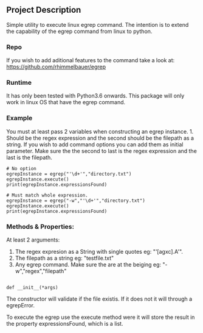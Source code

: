 ## Project Description

Simple utility to execute linux egrep command. The intention is to extend the capability of the egrep command from linux to python.

### Repo

If you wish to add aditional features to the command take a look at: https://github.com/rhimmelbauer/egrep

### Runtime

It has only been tested with Python3.6 onwards. This package will only work in linux OS that have the egrep command.

### Example

You must at least pass 2 variables when constructing an egrep instance. 1. Should be the regex expression and the second should be the filepath as a string. If you wish to add command options you can add them as initial parameter. Make sure the the second to last is the regex expression and the last is the filepath.

```
# No option
egrepInstance = egrep("'\d+'","directory.txt")
egrepInstance.execute()
print(egrepInstance.expressionsFound)

# Must match whole expression.
egrepInstance = egrep("-w","'\d+'","directory.txt")
egrepInstance.execute()
print(egrepInstance.expressionsFound)
```

### Methods & Properties:

At least 2 arguments:
1. The regex expresion as a String with single quotes eg: "'[agxc].A'".
2. The filepath as a string eg: "testfile.txt"
3. Any egrep command. Make sure the are at the beiging eg: "-w","regex","filepath"
```

def __init__(*args)
```

The constructor will validate if the file existis. If it does not it will through a egrepError.

To execute the egrep use the execute method were it will store the result in the property expressionsFound, which is a list.

